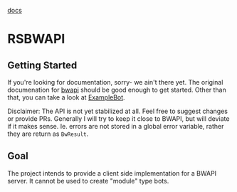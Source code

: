 [docs](https://docs.rs/rsbwapi/0.2.4/rsbwapi/)

# RSBWAPI
## Getting Started
If you're looking for documentation, sorry- we ain't there yet.
The original documenation for [bwapi](https://bwapi.github.io/) should be good enough to get started.
Other than that, you can take a look at [ExampleBot](https://github.com/Bytekeeper/rsbwapi/tree/master/example_bot).

Disclaimer: The API is not yet stabilized at all. Feel free to suggest changes or provide PRs. Generally I will try to keep it close to BWAPI, but will deviate if it makes sense. Ie. errors are not stored in a global error variable, rather they are return as `BwResult`.

## Goal
The project intends to provide a client side implementation for a BWAPI server. It cannot be used to create "module" type bots. 
